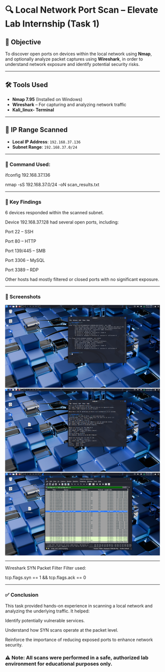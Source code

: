 # 🔍 Local Network Port Scan – Elevate Lab Internship (Task 1)

## 🎯 Objective
To discover open ports on devices within the local network using **Nmap**, and optionally analyze packet captures using **Wireshark**, in order to understand network exposure and identify potential security risks.

---

## 🛠️ Tools Used

- **Nmap 7.95** (Installed on Windows)
- **Wireshark** – For capturing and analyzing network traffic
- **Kali_linux- Terminal**

---

## 📡 IP Range Scanned

- **Local IP Address**: `192.168.37.136`
- **Subnet Range**: `192.168.37.0/24`

---

### 🔧 Command Used:

ifconfig 192.168.37.136

nmap -sS 192.168.37.0/24 -oN scan_results.txt

---

### 🔐 Key Findings
6 devices responded within the scanned subnet.

Device 192.168.37.128 had several open ports, including:

Port 22 – SSH

Port 80 – HTTP

Port 139/445 – SMB

Port 3306 – MySQL

Port 3389 – RDP

Other hosts had mostly filtered or closed ports with no significant exposure.

---

### 📸 Screenshots
 ![IP](ip.png)
 ![Nmap Output](nmapresult.png)
 ![Wireshark SYN Filter](wireshark.png)

 ---


Wireshark SYN Packet Filter
Filter used:

tcp.flags.syn == 1 && tcp.flags.ack == 0

---


### ✅ Conclusion
This task provided hands-on experience in scanning a local network and analyzing the underlying traffic. It helped:

Identify potentially vulnerable services.

Understand how SYN scans operate at the packet level.

Reinforce the importance of reducing exposed ports to enhance network security.

### ⚠️ Note: All scans were performed in a safe, authorized lab environment for educational purposes only.

